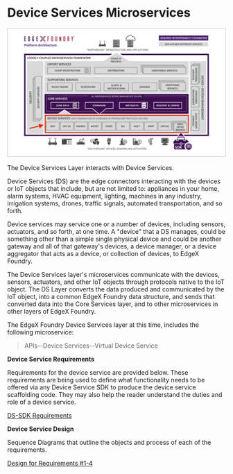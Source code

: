 # Device Services Microservices

![image](EdgeX_DeviceServices.png)

The Device Services Layer interacts with Device Services.

Device Services (DS) are the edge connectors interacting with the
devices or IoT objects that include, but are not limited to: appliances
in your home, alarm systems, HVAC equipment, lighting, machines in any
industry, irrigation systems, drones, traffic signals, automated
transportation, and so forth.

Device services may service one or a number of devices, including
sensors, actuators, and so forth, at one time. A "device" that a DS
manages, could be something other than a simple single physical device
and could be another gateway and all of that gateway's devices, a
device manager, or a device aggregator that acts as a device, or
collection of devices, to EdgeX Foundry.

The Device Services layer's microservices communicate with the devices,
sensors, actuators, and other IoT objects through protocols native to
the IoT object. The DS Layer converts the data produced and communicated
by the IoT object, into a common EdgeX Foundry data structure, and sends
that converted data into the Core Services layer, and to other
microservices in other layers of EdgeX Foundry.

The EdgeX Foundry Device Services layer at this time, includes the
following microservice:

> APIs\--Device Services\--Virtual Device Service

**Device Service Requirements**

Requirements for the device service are provided below. These
requirements are being used to define what functionality needs to be
offered via any Device Service SDK to produce the device service
scaffolding code. They may also help the reader understand the duties
and role of a device service.

[DS-SDK
Requirements](https://wiki.edgexfoundry.org/display/FA/Architecture--Device+Services+Microservices?preview=/328052/4587926/DS-SDK-Requirements-v3.xlsx)

**Device Service Design**

Sequence Diagrams that outline the objects and process of each of the
requirements.

[Design for Requirements
\#1-4](https://wiki.edgexfoundry.org/display/FA/Architecture--Device+Services+Microservices?preview=/328052/4588068/DS-SDK-Design-SequenceDiagrams.vsdx)


